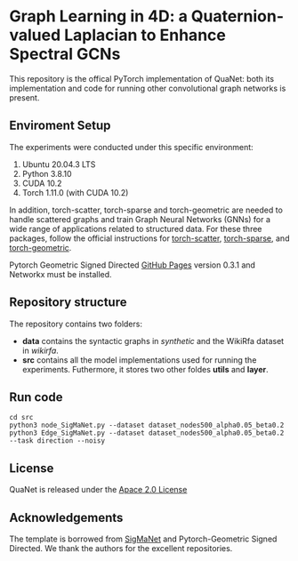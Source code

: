 # Graph Learning in 4D: a Quaternion-valued Laplacian to Enhance Spectral GCNs

This repository is the offical PyTorch implementation of QuaNet: both its implementation and code for running other convolutional graph networks is present.

## Enviroment Setup
The experiments were conducted under this specific environment:

1. Ubuntu 20.04.3 LTS
2. Python 3.8.10
3. CUDA 10.2
4. Torch 1.11.0 (with CUDA 10.2)


In addition, torch-scatter, torch-sparse and torch-geometric are needed to handle scattered graphs and train Graph Neural Networks (GNNs) for a wide range of applications related to structured data. For these three packages, follow the official instructions for [torch-scatter](https://github.com/rusty1s/pytorch_scatter), [torch-sparse](https://github.com/rusty1s/pytorch_sparse), and [torch-geometric](https://pytorch-geometric.readthedocs.io/en/latest/notes/installation.html).

Pytorch Geometric Signed Directed [GitHub Pages](https://github.com/SherylHYX/pytorch_geometric_signed_directed) version 0.3.1 and Networkx must be installed.

## Repository structure

The repository contains two folders:
- **data** contains the syntactic graphs in *synthetic* and the WikiRfa dataset in *wikirfa*.
- **src** contains all the model implementations used for running the experiments. Futhermore, it stores two other foldes **utils** and **layer**.

## Run code

```
cd src
python3 node_SigMaNet.py --dataset dataset_nodes500_alpha0.05_beta0.2
python3 Edge_SigMaNet.py --dataset dataset_nodes500_alpha0.05_beta0.2 --task direction --noisy
```


## License

QuaNet is released under the [Apace 2.0 License](https://choosealicense.com/licenses/mit/)

## Acknowledgements

The template is borrowed from [SigMaNet](https://github.com/Stefa1994/SigMaNet) and Pytorch-Geometric Signed Directed. We thank the authors for the excellent repositories.
